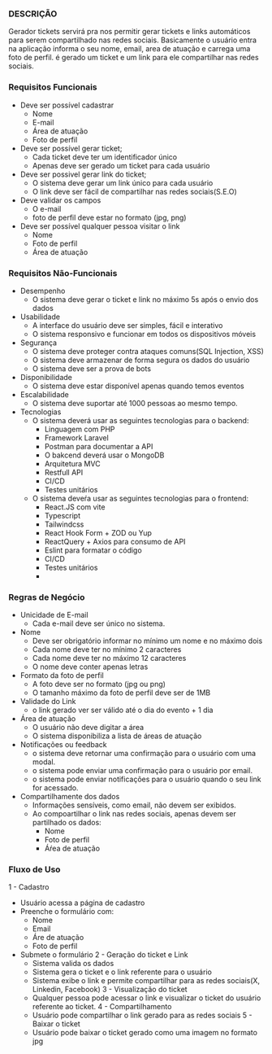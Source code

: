 ### DESCRIÇÃO
Gerador tickets servirá pra nos permitir gerar tickets e links automáticos 
para serem compartilhado nas redes
sociais.
Basicamente o usuário entra na aplicação informa o seu nome, email, area de atuação e carrega
uma foto de perfil.
é gerado um ticket e um link para ele compartilhar nas redes sociais.


### Requisitos Funcionais
- Deve ser possível cadastrar
  - Nome
  - E-mail
  - Área de atuação
  - Foto de perfil
- Deve ser possível gerar ticket;
  - Cada ticket deve ter um identificador único
  - Apenas deve ser gerado um ticket para cada usuário
- Deve ser possivel gerar link do ticket;
  - O sistema deve gerar um link único para cada usuário
  - O link deve ser fácil de compartilhar nas redes sociais(S.E.O) 
- Deve validar os campos
  - O e-mail
  - foto de perfil deve estar no formato (jpg, png)
- Deve ser possível qualquer pessoa visitar o link
  - Nome
  - Foto de perfil
  - Área de atuação
 
### Requisitos Não-Funcionais

- Desempenho
  - O sistema deve gerar o ticket e link no máximo 5s após o envio dos dados
- Usabilidade
  - A interface do usuário deve ser simples, fácil e interativo
  - O sistema responsivo e funcionar em todos os dispositivos móveis
- Segurança
  - O sistema deve proteger contra ataques comuns(SQL Injection, XSS)
  - O sistema deve armazenar de forma segura os dados do usuário
  - O sistema deve ser a prova de bots
- Disponibilidade
  - O sistema deve estar disponível apenas quando temos eventos
- Escalabilidade
  - O sistema deve suportar até 1000 pessoas ao mesmo tempo.
- Tecnologias
  - O sistema deverá usar as seguintes tecnologias para o backend: 
     - Linguagem com PHP
     - Framework Laravel
     - Postman para documentar a API
     - O bakcend deverá usar o MongoDB
     - Arquitetura MVC
     - Restfull API
     - CI/CD
     - Testes unitários
  - O sistema deveŕa usar as seguintes tecnologias para o frontend:
    - React.JS com vite
    - Typescript
    - Tailwindcss
    - React Hook Form + ZOD ou Yup
    - ReactQuery + Axios para consumo de API
    - Eslint para formatar o código
    - CI/CD
    - Testes unitários
    - 

### Regras de Negócio
- Unicidade de E-mail
  - Cada e-mail deve ser único no sistema.
- Nome
  - Deve ser obrigatório informar no mínimo um nome e no máximo dois
  - Cada nome deve ter no mínimo 2 caracteres
  - Cada nome deve ter no máximo 12 caracteres
  - O nome deve conter apenas letras
- Formato da foto de perfil
  - A foto deve ser no formato (jpg ou png)
  - O tamanho máximo da foto de perfil deve ser de 1MB
- Validade do Link
  - o link gerado ver ser válido até o dia do evento + 1 dia
- Área de atuação
  - O usuário não deve digitar a área
  - O sistema disponibiliza a lista de áreas de atuação
- Notificações ou feedback
  - o sistema deve retornar uma confirmação para o usuário com uma modal.
  - o sistema pode enviar uma confirmação para o usuário por email.
  - o sistema pode enviar notificações para o usuário quando o seu link for acessado.
- Compartilhamente dos dados
  - Informações sensíveis, como email, não devem ser exibidos.
  - Ao compoartilhar o link nas redes sociais, apenas devem ser partilhado os dados:
    - Nome
    - Foto de perfil
    - Áŕea de atuação
   
    
### Fluxo de Uso
1 - Cadastro
  - Usuário acessa a página de cadastro
  - Preenche o formulário com:
    - Nome
    - Email
    - Áre de atuação
    - Foto de perfil
  - Submete o formulário
2 - Geração do ticket e Link
    - Sistema valida os dados
    - Sistema gera o ticket e o link referente para o usuário
    - Sistema exibe o link e permite compartilhar para as redes sociais(X, Linkedin, Facebook)
3 - Visualização do ticket
    - Qualquer pessoa pode acessar o link e visualizar o ticket do usuário referente ao ticket.
4 - Compartilhamento
    - Usuário pode compartilhar o link gerado para as redes sociais
5 - Baixar o ticket
    - Usuário pode baixar o ticket gerado como uma imagem no formato jpg
